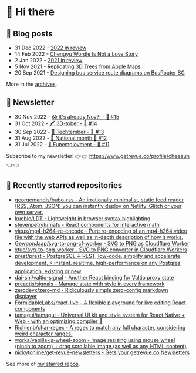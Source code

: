 # 👋 Hi there

## 📝 Blog posts

<!-- feed start -->
- 31 Dec 2022 - [2022 in review](https://cheeaun.com/blog/2022/12/2022-in-review/)
- 14 Feb 2022 - [Chengyu Wordle Is Not a Love Story](https://cheeaun.com/blog/2022/02/chengyu-wordle-is-not-a-love-story/)
- 2 Jan 2022 - [2021 in review](https://cheeaun.com/blog/2022/01/2021-in-review/)
- 5 Nov 2021 - [Replicating 3D Trees from Apple Maps](https://cheeaun.com/blog/2021/11/replicating-3d-trees-apple-maps/)
- 20 Sep 2021 - [Designing bus service route diagrams on BusRouter SG](https://cheeaun.com/blog/2021/09/bus-service-route-diagrams-busrouter-sg/)
<!-- feed end -->

More in the [archives](https://cheeaun.com/blog/archives/).

## 📰 Newsletter

<!-- newsletter start -->
- 30 Nov 2022 - [😱 It's already Nov?! - 🥫 #15](https://www.getrevue.co/profile/cheeaun/issues/it-s-already-nov-15-1433832)
- 31 Oct 2022 - [🖍️ 3D-tober - 🥫 #14](https://www.getrevue.co/profile/cheeaun/issues/3d-tober-14-1385284)
- 30 Sep 2022 - [🍎 Techtember - 🥫 #13](https://www.getrevue.co/profile/cheeaun/issues/techtember-13-1335515)
- 31 Aug 2022 - [🎏 National month 🥫 #12](https://www.getrevue.co/profile/cheeaun/issues/national-month-12-1289556)
- 31 Jul 2022 - [🕺 Funemployment - 🥫 #11](https://www.getrevue.co/profile/cheeaun/issues/funemployment-11-1247643)
<!-- newsletter end -->

Subscribe to my newsletter! 👉👉 https://www.getrevue.co/profile/cheeaun 👈👈

## 🌟 Recently starred repositories

<!-- starred repos start -->
- [georgemandis/bubo-rss - An irrationally minimalist, static feed reader (RSS, Atom, JSON) you can instantly deploy on Netlify, Glitch or your own server.](https://github.com/georgemandis/bubo-rss)
- [kueblc/LDT - Lightweight in browser syntax highlighting](https://github.com/kueblc/LDT)
- [stevenpetryk/mafs - React components for interactive math](https://github.com/stevenpetryk/mafs)
- [vjeux/mp4-h264-re-encode - Pure re-encoding of an mp4-h264 video file with the web APIs as well as in-depth description of how it works.](https://github.com/vjeux/mp4-h264-re-encode)
- [GewoonJaap/svg-to-png-cf-worker - SVG to PNG as Cloudflare Worker](https://github.com/GewoonJaap/svg-to-png-cf-worker)
- [xtuc/svg-to-png-worker - SVG to PNG converter in Cloudflare Workers](https://github.com/xtuc/svg-to-png-worker)
- [prest/prest - PostgreSQL ➕ REST, low-code, simplify and accelerate development, ⚡ instant, realtime, high-performance on any Postgres application, existing or new](https://github.com/prest/prest)
- [dai-shi/valtio-signal - Another React binding for Valtio proxy state](https://github.com/dai-shi/valtio-signal)
- [preactjs/signals - Manage state with style in every framework](https://github.com/preactjs/signals)
- [zerodevx/zero-md - Ridiculously simple zero-config markdown displayer](https://github.com/zerodevx/zero-md)
- [FormidableLabs/react-live - A flexible playground for live editing React components](https://github.com/FormidableLabs/react-live)
- [tamagui/tamagui - Universal UI kit and style system for React Native + Web - with an optimizing compiler 🚄](https://github.com/tamagui/tamagui)
- [Richienb/char-regex - A regex to match any full character, considering weird character ranges.](https://github.com/Richienb/char-regex)
- [worka/vanilla-js-wheel-zoom - Image resizing using mouse wheel (pinch to zoom) + drag scrollable image (as well as any HTML content)](https://github.com/worka/vanilla-js-wheel-zoom)
- [nickytonline/get-revue-newsletters - Gets your getrevue.co Newsletters](https://github.com/nickytonline/get-revue-newsletters)
<!-- starred repos end -->

See more of [my starred repos](https://github.com/stars/cheeaun/).